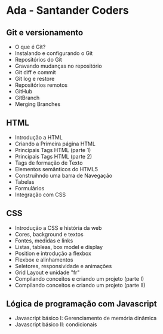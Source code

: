 # Ada - Santander Coders

## Git e versionamento
- O que é Git?
- Instalando e configurando o Git
- Repositórios do Git
- Gravando mudanças no repositório
- Git diff e commit 
- Git log e restore
- Repositórios remotos
- GitHub
- GitBranch
- Merging Branches

## HTML
- Introdução a HTML
- Criando a Primeira página HTML
- Principais Tags HTML (parte 1)
- Principais Tags HTML (parte 2)
- Tags de formação de Texto
- Elementos semânticos do HTML5
- Construihndo uma barra de Navegação
- Tabelas
- Formulários
- Integração com CSS

## CSS
- Introdução a CSS e história da web
- Cores, background e textos
- Fontes, medidas e links
- Listas, tableas, box model e display
- Position e introdução a flexbox
- Flexbox e alinhamentos
- Seletores, responsividade e animações
- Grid Layout e unidade "fr"
- Compilando conceitos e criando um projeto (parte I)
- Compilando conceitos e criando um projeto (parte II)

## Lógica de programação com Javascript
- Javascript básico I: Gerenciamento de memória dinâmica
- Javascript básico II: condicionais
